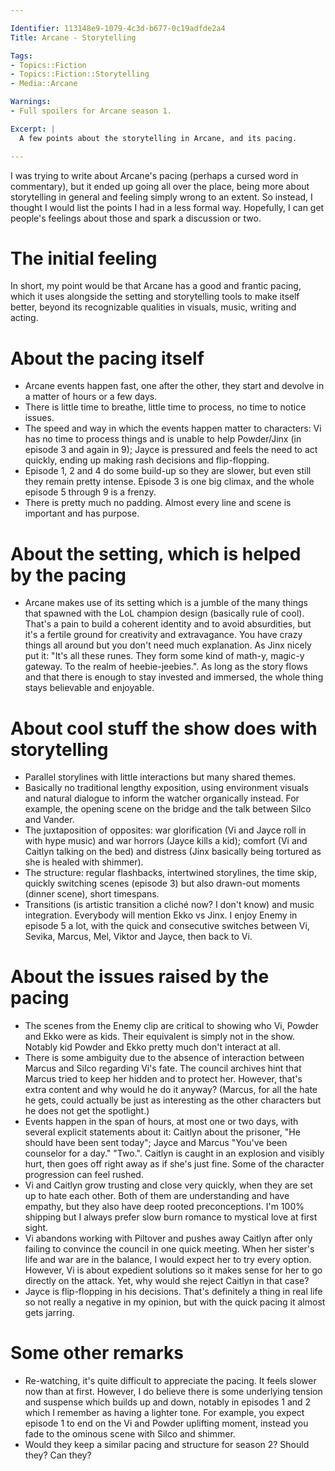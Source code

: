 ```yaml
---

Identifier: 113148e9-1079-4c3d-b677-0c19adfde2a4
Title: Arcane - Storytelling

Tags:
- Topics::Fiction
- Topics::Fiction::Storytelling
- Media::Arcane

Warnings:
- Full spoilers for Arcane season 1.

Excerpt: |
  A few points about the storytelling in Arcane, and its pacing.

---
```



I was trying to write about Arcane's pacing (perhaps a cursed word in commentary), but it ended up going all over the place, being more about storytelling in general and feeling simply wrong to an extent. So instead, I thought I would list the points I had in a less formal way. Hopefully, I can get people's feelings about those and spark a discussion or two.


# The initial feeling

In short, my point would be that Arcane has a good and frantic pacing, which it uses alongside the setting and storytelling tools to make itself better, beyond its recognizable qualities in visuals, music, writing and acting.


# About the pacing itself

- Arcane events happen fast, one after the other, they start and devolve in a matter of hours or a few days.
- There is little time to breathe, little time to process, no time to notice issues.
- The speed and way in which the events happen matter to characters: Vi has no time to process things and is unable to help Powder/Jinx (in episode 3 and again in 9); Jayce is pressured and feels the need to act quickly, ending up making rash decisions and flip-flopping.
- Episode 1, 2 and 4 do some build-up so they are slower, but even still they remain pretty intense. Episode 3 is one big climax, and the whole episode 5 through 9 is a frenzy.
- There is pretty much no padding. Almost every line and scene is important and has purpose.


# About the setting, which is helped by the pacing

- Arcane makes use of its setting which is a jumble of the many things that spawned with the LoL champion design (basically rule of cool). That's a pain to build a coherent identity and to avoid absurdities, but it's a fertile ground for creativity and extravagance. You have crazy things all around but you don't need much explanation. As Jinx nicely put it: "It's all these runes. They form some kind of math-y, magic-y gateway. To the realm of heebie-jeebies.". As long as the story flows and that there is enough to stay invested and immersed, the whole thing stays believable and enjoyable.


# About cool stuff the show does with storytelling

- Parallel storylines with little interactions but many shared themes.
- Basically no traditional lengthy exposition, using environment visuals and natural dialogue to inform the watcher organically instead. For example, the opening scene on the bridge and the talk between Silco and Vander.
- The juxtaposition of opposites: war glorification (Vi and Jayce roll in with hype music) and war horrors (Jayce kills a kid); comfort (Vi and Caitlyn talking on the bed) and distress (Jinx basically being tortured as she is healed with shimmer).
- The structure: regular flashbacks, intertwined storylines, the time skip, quickly switching scenes (episode 3) but also drawn-out moments (dinner scene), short timespans.
- Transitions (is artistic transition a cliché now? I don't know) and music integration. Everybody will mention Ekko vs Jinx. I enjoy Enemy in episode 5 a lot, with the quick and consecutive switches between Vi, Sevika, Marcus, Mel, Viktor and Jayce, then back to Vi.


# About the issues raised by the pacing

- The scenes from the Enemy clip are critical to showing who Vi, Powder and Ekko were as kids. Their equivalent is simply not in the show. Notably kid Powder and Ekko pretty much don't interact at all.
- There is some ambiguity due to the absence of interaction between Marcus and Silco regarding Vi's fate. The council archives hint that Marcus tried to keep her hidden and to protect her. However, that's extra content and why would he do it anyway? (Marcus, for all the hate he gets, could actually be just as interesting as the other characters but he does not get the spotlight.)
- Events happen in the span of hours, at most one or two days, with several explicit statements about it: Caitlyn about the prisoner, "He should have been sent today"; Jayce and Marcus "You've been counselor for a day." "Two.". Caitlyn is caught in an explosion and visibly hurt, then goes off right away as if she's just fine. Some of the character progression can feel rushed.
- Vi and Caitlyn grow trusting and close very quickly, when they are set up to hate each other. Both of them are understanding and have empathy, but they also have deep rooted preconceptions. I'm 100% shipping but I always prefer slow burn romance to mystical love at first sight.
- Vi abandons working with Piltover and pushes away Caitlyn after only failing to convince the council in one quick meeting. When her sister's life and war are in the balance, I would expect her to try every option. However, Vi is about expedient solutions so it makes sense for her to go directly on the attack. Yet, why would she reject Caitlyn in that case?
- Jayce is flip-flopping in his decisions. That's definitely a thing in real life so not really a negative in my opinion, but with the quick pacing it almost gets jarring.


# Some other remarks

- Re-watching, it's quite difficult to appreciate the pacing. It feels slower now than at first. However, I do believe there is some underlying tension and suspense which builds up and down, notably in episodes 1 and 2 which I remember as having a lighter tone. For example, you expect episode 1 to end on the Vi and Powder uplifting moment, instead you fade to the ominous scene with Silco and shimmer.
- Would they keep a similar pacing and structure for season 2? Should they? Can they?
